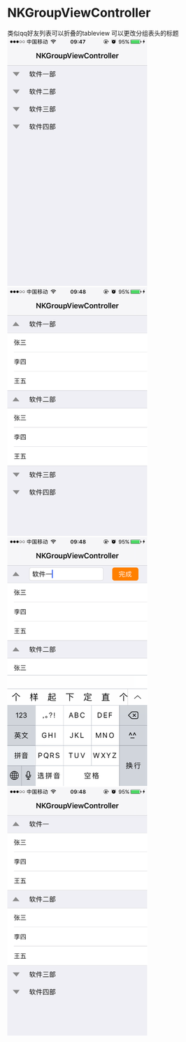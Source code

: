# NKGroupViewController
类似qq好友列表可以折叠的tableview  可以更改分组表头的标题  
<br>
<img src="https://github.com/kSimpleCoder/NKGroupViewController/blob/master/original.PNG" width = "320" alt="原始界面" align=center/>
<br>
<img src="https://github.com/kSimpleCoder/NKGroupViewController/blob/master/unfold.PNG" width = "320" alt="展开列表" align=center/>
<br>
<img src="https://github.com/kSimpleCoder/NKGroupViewController/blob/master/modify.PNG" width = "320" alt="修改组头" align=center/>
<br>
<img src="https://github.com/kSimpleCoder/NKGroupViewController/blob/master/finally.PNG" width = "320" alt="修改结束" align=center/>
